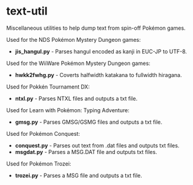 # text-util
Miscellaneous utilities to help dump text from spin-off Pokémon games.

Used for the NDS Pokémon Mystery Dungeon games:
* **jis_hangul.py** - Parses hangul encoded as kanji in EUC-JP to UTF-8.

Used for the WiiWare Pokémon Mystery Dungeon games:
* **hwkk2fwhg.py** - Coverts halfwidth katakana to fullwidth hiragana.

Used for Pokkén Tournament DX:
* **ntxl.py** - Parses NTXL files and outputs a txt file.

Used for Learn with Pokémon: Typing Adventure:
* **gmsg.py** - Parses GMSG/GSMG files and outputs a txt file.

Used for Pokémon Conquest:
* **conquest.py** - Parses out text from .dat files and outputs txt files.
* **msgdat.py** - Parses a MSG.DAT file and outputs txt files.

Used for Pokémon Trozei:
* **trozei.py** - Parses a MSG file and outputs a txt file.
